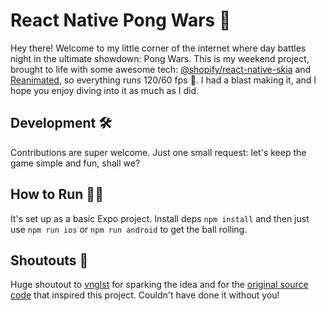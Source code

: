 # React Native Pong Wars 📱

Hey there! Welcome to my little corner of the internet where day battles night in the ultimate showdown: Pong Wars. This is my weekend project, brought to life with some awesome tech: [@shopify/react-native-skia](https://github.com/shopify/react-native-skia) and [Reanimated](https://docs.swmansion.com/react-native-reanimated/), so everything runs 120/60 fps 🚀. I had a blast making it, and I hope you enjoy diving into it as much as I did.

## Development 🛠

Contributions are super welcome. Just one small request: let's keep the game simple and fun, shall we?

## How to Run 🏃‍♂️

It's set up as a basic Expo project. Install deps `npm install` and then just use `npm run ios` or `npm run android` to get the ball rolling.

## Shoutouts 📣

Huge shoutout to [vnglst](https://github.com/vnglst) for sparking the idea and for the [original source code](https://github.com/vnglst/pong-wars) that inspired this project. Couldn't have done it without you!
